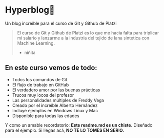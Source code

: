# Hyperblog💚
Un blog increíble para el curso de Git y Github de Platzi
>El curso de Git y Github de Platzi es lo que me hacia falta para triplicar mi salario y lanzarme a la industria del tejido de lana sintetica con Machine Learning.
> - niñita

## En este curso vemos de todo:

* Todos los comandos de Git
* El flujo de trabajo en GitHub
* El verdadero amor por las buenas prácticas
* Trucos muy locos del profesor
* Las personalidades múltiples de Freddy Vega
* Creado por el increíble Alberto Hernández
* Incluye ejemplos en Windows Linux y Mac
* Disponible para todas las edades

Y como un amable recordatorio: **Este readme.md es un chiste**. Diseñado para el ejemplo. Si llegas acá, **NO TE LO TOMES EN SERIO.**